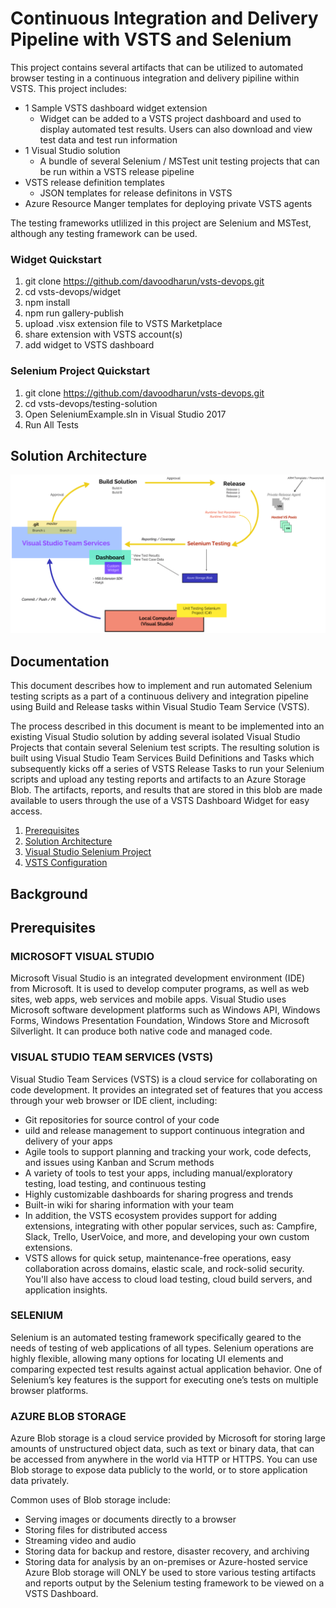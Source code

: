 # Continuous Integration and Delivery Pipeline with VSTS and Selenium
This project contains several artifacts that can be utilized to automated browser testing in a continuous integration and delivery pipiline within VSTS. This project includes:

- 1 Sample VSTS dashboard widget extension
    - Widget can be added to a VSTS project dashboard and used to display automated test results. Users can also download and view test data and test run information
- 1 Visual Studio solution
    - A bundle of several Selenium / MSTest unit testing projects that can be run within a VSTS release pipeline
- VSTS release definition templates
    - JSON templates for release definitons in VSTS
- Azure Resource Manger templates for deploying private VSTS agents

The testing frameworks utlilized in this project are Selenium and MSTest, although any testing framework can be used. 

### Widget Quickstart
1. git clone https://github.com/davoodharun/vsts-devops.git
2. cd vsts-devops/widget
3. npm install
4. npm run gallery-publish
5. upload .visx extension file to VSTS Marketplace
6. share extension with VSTS account(s)
7. add widget to VSTS dashboard

### Selenium Project Quickstart
1. git clone https://github.com/davoodharun/vsts-devops.git
2. cd vsts-devops/testing-solution
3. Open SeleniumExample.sln in Visual Studio 2017
4. Run All Tests

## Solution Architecture 

![Solution Architecture](https://raw.githubusercontent.com/davoodharun/vsts-devops/master/docs/img/solutionarchitecture.png)

## Documentation
This document describes how to implement and run automated Selenium testing scripts as a part of a continuous delivery and integration pipeline using Build and Release tasks within Visual Studio Team Service (VSTS).

The process described in this document is meant to be implemented into an existing Visual Studio solution by adding several isolated Visual Studio Projects that contain several Selenium test scripts. The resulting solution is built using Visual Studio Team Services Build Definitions and Tasks which subsequently kicks off a series of VSTS Release Tasks to run your Selenium scripts and upload any testing reports and artifacts to an Azure Storage Blob. The artifacts, reports, and results that are stored in this blob are made available to users through the use of a VSTS Dashboard Widget for easy access. 

1. [Prerequisites](#Prerequisites)
2. [Solution Architecture](docs/pages/SolutionArchitecture.md)
2. [Visual Studio Selenium Project]()
3. [VSTS Configuration]()

## Background

## Prerequisites
### MICROSOFT VISUAL STUDIO
Microsoft Visual Studio is an integrated development environment (IDE) from Microsoft. It is used to develop computer programs, as well as web sites, web apps, web services and mobile apps. Visual Studio uses Microsoft software development platforms such as Windows API, Windows Forms, Windows Presentation Foundation, Windows Store and Microsoft Silverlight. It can produce both native code and managed code.
### VISUAL STUDIO TEAM SERVICES (VSTS)
Visual Studio Team Services (VSTS) is a cloud service for collaborating on code development. It provides an integrated set of features that you access through your web browser or IDE client, including:
- Git repositories for source control of your code
- uild and release management to support continuous integration and delivery of your apps
- Agile tools to support planning and tracking your work, code defects, and issues using Kanban and Scrum methods
- A variety of tools to test your apps, including manual/exploratory testing, load testing, and continuous testing
- Highly customizable dashboards for sharing progress and trends
- Built-in wiki for sharing information with your team
- In addition, the VSTS ecosystem provides support for adding extensions, integrating with other popular services, such as: Campfire, Slack, Trello, UserVoice, and more, and developing your own custom extensions.
- VSTS allows for quick setup, maintenance-free operations, easy collaboration across domains, elastic scale, and rock-solid security. You'll also have access to cloud load testing, cloud build servers, and application insights.

### SELENIUM
Selenium is an automated testing framework specifically geared to the needs of testing of web applications of all types. Selenium operations are highly flexible, allowing many options for locating UI elements and comparing expected test results against actual application behavior. One of Selenium’s key features is the support for executing one’s tests on multiple browser platforms.
### AZURE BLOB STORAGE

Azure Blob storage is a cloud service provided by Microsoft for storing large amounts of unstructured object data, such as text or binary data, that can be accessed from anywhere in the world via HTTP or HTTPS. You can use Blob storage to expose data publicly to the world, or to store application data privately.

Common uses of Blob storage include:
- Serving images or documents directly to a browser
- Storing files for distributed access
- Streaming video and audio
- Storing data for backup and restore, disaster recovery, and archiving
- Storing data for analysis by an on-premises or Azure-hosted service
Azure Blob storage will ONLY be used to store various testing artifacts and reports output by the Selenium testing framework to be viewed on a VSTS Dashboard.

